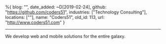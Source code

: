 %{
  blog: "",
  date_added: ~D[2019-02-24],
  github: "https://github.com/coders51",
  industries: ["Technology Consulting"],
  locations: [""],
  name: "Coders51",
  old_id: 113,
  url: "http://www.coders51.com"
}

---

We develop web and mobile solutions for the entire galaxy.
